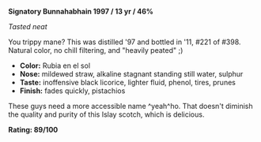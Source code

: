 **Signatory Bunnahabhain 1997 / 13 yr / 46%**

*Tasted neat*

You trippy mane?  This was distilled '97 and bottled in '11, #221 of #398.  Natural color, no chill filtering, and "heavily peated" ;)

* **Color:** Rubia en el sol
* **Nose:** mildewed straw, alkaline stagnant standing still water, sulphur
* **Taste:** inoffensive black licorice, lighter fluid, phenol, tires, prunes
* **Finish:** fades quickly, pistachios

These guys need a more accessible name ^yeah^ho.  That doesn't diminish the quality and purity of this Islay scotch, which is delicious.

**Rating: 89/100**